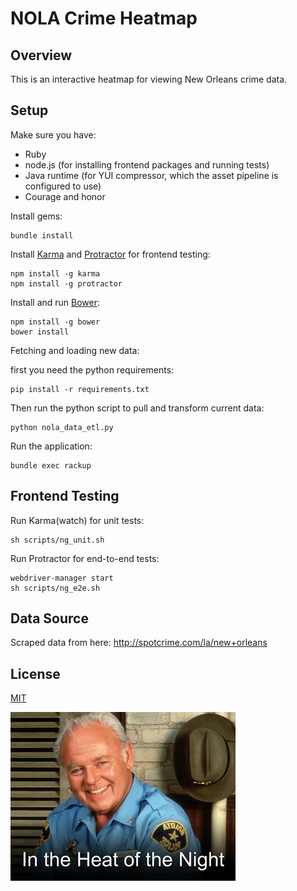 # NOLA Crime Heatmap

## Overview

This is an interactive heatmap for viewing New Orleans crime data.

## Setup

Make sure you have:
- Ruby
- node.js (for installing frontend packages and running tests)
- Java runtime (for YUI compressor, which the asset pipeline is configured to use)
- Courage and honor

Install gems:

```
bundle install
```

Install [Karma](http://karma-runner.github.io/) and [Protractor](https://github.com/angular/protractor) for frontend testing:

```
npm install -g karma
npm install -g protractor
```

Install and run [Bower](http://bower.io/):

```
npm install -g bower
bower install
```

Fetching and loading new data:

first you need the python requirements:

```
pip install -r requirements.txt
```

Then run the python script to pull and transform current data:

```
python nola_data_etl.py
```

Run the application:

```
bundle exec rackup
```

## Frontend Testing

Run Karma(watch) for unit tests:

```
sh scripts/ng_unit.sh
```

Run Protractor for end-to-end tests:

```
webdriver-manager start
sh scripts/ng_e2e.sh
```

## Data Source

Scraped data from here: http://spotcrime.com/la/new+orleans

## License

[MIT](http://opensource.org/licenses/MIT)

![In the Heat of the Night](README-heat.jpg)
